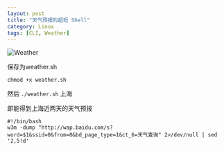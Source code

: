 ```yaml
---
layout: post
title: "天气预报的超短 Shell"
category: Linux
tags: [CLI, Weather]
---
```


![Weather](http://cdn.09hd.com/images/2011/08/11.png "weather")

保存为weather.sh

    chmod +x weather.sh

<!-- more -->
然后 `./weather.sh` 上海

即能得到上海近两天的天气预报

    #!/bin/bash
    w3m -dump "http://wap.baidu.com/s?word=$1&ssid=0&from=0&bd_page_type=1&ct_6=天气查询" 2>/dev/null | sed '2,5!d'

